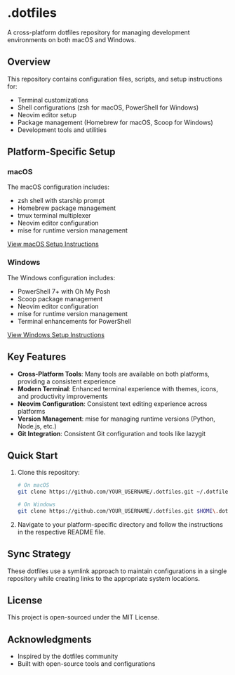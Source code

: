 # .dotfiles

A cross-platform dotfiles repository for managing development environments on both macOS and Windows.

## Overview

This repository contains configuration files, scripts, and setup instructions for:
- Terminal customizations
- Shell configurations (zsh for macOS, PowerShell for Windows)
- Neovim editor setup
- Package management (Homebrew for macOS, Scoop for Windows)
- Development tools and utilities

## Platform-Specific Setup

### macOS

The macOS configuration includes:
- zsh shell with starship prompt
- Homebrew package management
- tmux terminal multiplexer
- Neovim editor configuration
- mise for runtime version management

[View macOS Setup Instructions](macos/README.md)

### Windows

The Windows configuration includes:
- PowerShell 7+ with Oh My Posh
- Scoop package management
- Neovim editor configuration
- mise for runtime version management
- Terminal enhancements for PowerShell

[View Windows Setup Instructions](windows/README.md)

## Key Features

- **Cross-Platform Tools**: Many tools are available on both platforms, providing a consistent experience
- **Modern Terminal**: Enhanced terminal experience with themes, icons, and productivity improvements
- **Neovim Configuration**: Consistent text editing experience across platforms
- **Version Management**: mise for managing runtime versions (Python, Node.js, etc.)
- **Git Integration**: Consistent Git configuration and tools like lazygit

## Quick Start

1. Clone this repository:
   ```bash
   # On macOS
   git clone https://github.com/YOUR_USERNAME/.dotfiles.git ~/.dotfiles
   
   # On Windows
   git clone https://github.com/YOUR_USERNAME/.dotfiles.git $HOME\.dotfiles
   ```

2. Navigate to your platform-specific directory and follow the instructions in the respective README file.

## Sync Strategy

These dotfiles use a symlink approach to maintain configurations in a single repository while creating links to the appropriate system locations.

## License

This project is open-sourced under the MIT License.

## Acknowledgments

- Inspired by the dotfiles community
- Built with open-source tools and configurations 